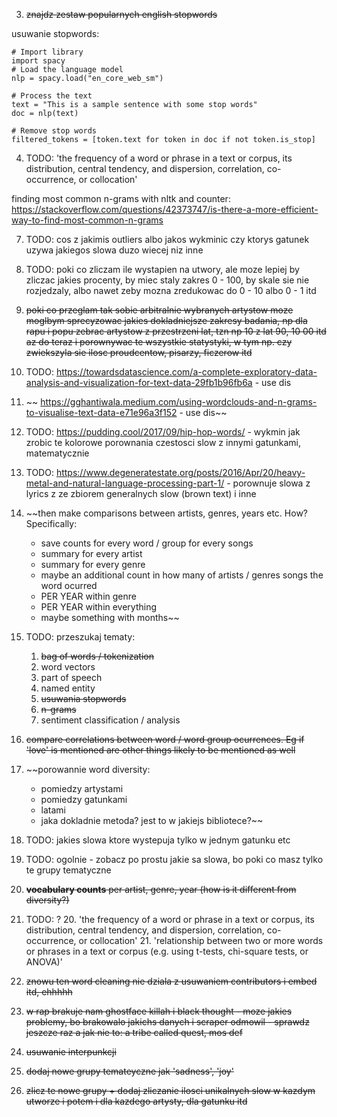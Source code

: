 
3. ~~znajdz zestaw popularnych english stopwords~~

usuwanie stopwords:
```
# Import library
import spacy
# Load the language model
nlp = spacy.load("en_core_web_sm")

# Process the text
text = "This is a sample sentence with some stop words"
doc = nlp(text)

# Remove stop words
filtered_tokens = [token.text for token in doc if not token.is_stop]
```

4. TODO: 'the frequency of a word or phrase in a text or corpus, its distribution, central tendency, and dispersion, correlation, co-occurrence, or collocation'

finding most common n-grams with nltk and counter:
https://stackoverflow.com/questions/42373747/is-there-a-more-efficient-way-to-find-most-common-n-grams

7. TODO: cos z jakimis outliers albo jakos wykminic czy ktorys gatunek uzywa jakiegos slowa duzo wiecej niz inne

8. TODO: poki co zliczam ile wystapien na utwory, ale moze lepiej by zliczac jakies procenty, by miec staly zakres 0 - 100, by skale sie nie rozjedzaly, albo nawet zeby mozna zredukowac do 0 - 10 albo 0 - 1 itd

9. ~~poki co przeglam tak sobie arbitralnie wybranych artystow
moze moglbym sprecyzowac jakies dokladniejsze zakresy badania, np dla rapu i popu zebrac artystow z przestrzeni lat, tzn np 10 z lat 90, 10 00 itd az do teraz i porownywac te wszystkie statystyki, w tym np. czy zwiekszyla sie ilosc proudcentow, pisarzy, ficzerow itd~~

10. TODO: https://towardsdatascience.com/a-complete-exploratory-data-analysis-and-visualization-for-text-data-29fb1b96fb6a - use dis

11. ~~ https://gghantiwala.medium.com/using-wordclouds-and-n-grams-to-visualise-text-data-e71e96a3f152 - use dis~~

12. TODO: https://pudding.cool/2017/09/hip-hop-words/ - wykmin jak zrobic te kolorowe porownania czestosci slow z innymi gatunkami, matematycznie

13. TODO: https://www.degeneratestate.org/posts/2016/Apr/20/heavy-metal-and-natural-language-processing-part-1/ - porownuje slowa z lyrics z ze zbiorem generalnych slow (brown text) i inne

14. ~~then make comparisons between artists, genres, years etc. How? Specifically:
    * save counts for every word / group for every songs
    * summary for every artist
    * summary for every genre
    * maybe an additional count in how many of artists / genres songs the word ocurred
    * PER YEAR within genre
    * PER YEAR within everything
    * maybe something with months~~

15. TODO: przeszukaj tematy:
    1. ~~bag of words / tokenization~~
    2. word vectors
    3. part of speech
    4. named entity
    5. ~~usuwania stopwords~~
    6. ~~n-grams~~
    7. sentiment classification / analysis

16. ~~compare correlations between word / word group ocurrences. Eg if 'love' is mentioned are other things likely to be mentioned as well~~

17. ~~porowannie word diversity:
    * pomiedzy artystami
    * pomiedzy gatunkami
    * latami
    - jaka dokladnie metoda? jest to w jakiejs bibliotece?~~

18. TODO: jakies slowa ktore wystepuja tylko w jednym gatunku etc

19. TODO: ogolnie - zobacz po prostu jakie sa slowa, bo poki co masz tylko te grupy tematyczne

20. ~~**vocabulary counts** per artist, genre, year (how is it different from diversity?)~~

21. TODO: ?
    20. 'the frequency of a word or phrase in a text or corpus, its distribution, central tendency, and dispersion, correlation, co-occurrence, or collocation'
    21. 'relationship between two or more words or phrases in a text or corpus (e.g. using t-tests, chi-square tests, or ANOVA)'

22. ~~znowu ten word cleaning nie dziala z usuwaniem contributors i embed itd, ehhhhh~~


1. ~~w rap brakuje nam ghostface killah i black thought - moze jakies problemy, bo brakowalo jakichs danych i scraper odmowil - sprawdz jeszcze raz a jak nie to: a tribe called quest, mos def~~
2. ~~usuwanie interpunkcji~~
5. ~~dodaj nowe grupy temateyczne jak 'sadness', 'joy'~~
6. ~~zlicz te nowe grupy + dodaj zliczanie ilosci unikalnych slow w kazdym utworze i potem i dla kazdego artysty, dla gatunku itd~~